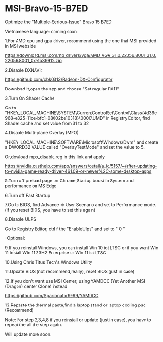 # MSI-Bravo-15-B7ED
Optimize the "Multiple-Serious-Issue" Bravo 15 B7ED

Vietnamese language: coming soon

1.For AMD cpu and gpu driver, recommend using the one that MSI provided in MSI webside

https://download.msi.com/nb_drivers/vga/AMD_VGA_31.0.22056.8001_31.0.22056.8001_0xe1b39912.zip

2.Disable DXNAVI:

https://github.com/cbk0313/Radeon-DX-Configurator

Download it,open the app and choose "Set regular DX11"

3.Turn On Shader Cache

Go to "HKEY_LOCAL_MACHINE\SYSTEM\CurrentControlSet\Control\Class\{4d36e968-e325-11ce-bfc1-08002be10318}\0000\UMD" in Registry Editor, find Shader cache and set value from 31 to 32

4.Disable Multi-plane Overlay (MPO)

"HKEY_LOCAL_MACHINE\SOFTWARE\Microsoft\Windows\Dwm" and create a DWORD32 VALUE called "OverlayTestMode" and set the value to 5.

Or,dowload mpo_disable.reg in this link and apply

https://nvidia.custhelp.com/app/answers/detail/a_id/5157/~/after-updating-to-nvidia-game-ready-driver-461.09-or-newer%2C-some-desktop-apps

5.Turn off preload page on Chrome,Startup boost in System and performance on MS Edge

6.Turn off Fast Startup

7.Go to BIOS, find Advance => User Scenario and set to Performance mode. (if you reset BIOS, you have to set this again)

8.Disable ULPS 

Go to Registry Editor, ctrl f the "EnableUlps" and set to " 0 "

-Optional:

9.If you reinstall Windows, you can install Win 10 iot LTSC or if you want Win 11 install Win 11 23H2 Enterprise or Win 11 iot LTSC

10.Using Chris Titus Tech's Windows Utility

11.Update BIOS (not recommend,really), reset BIOS (just in case)

12.If you don't want use MSI Center, using YAMDCC (Yet Another MSI (Dragon) center Clone) instead 

https://github.com/Sparronator9999/YAMDCC

13.Repaste the thermal paste,find a laptop stand or laptop cooling pad (Recommend)

Note: For step 2,3,4,8 if you reinstall or update (just in case), you have to repeat the all the step again.

Will update more soon.
